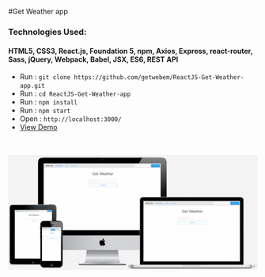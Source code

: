 #Get Weather app
### Technologies Used:
#### HTML5, CSS3, React.js, Foundation 5, npm, Axios, Express, react-router, Sass, jQuery, Webpack, Babel, JSX, ES6, REST API
 - Run  :  `git clone https://github.com/getwebem/ReactJS-Get-Weather-app.git`
 - Run  :  `cd ReactJS-Get-Weather-app`
 - Run  :  `npm install`
 - Run  :  `npm start`
 - Open :  `http://localhost:3000/`
 - [View Demo](http://arcane-hamlet-97103.herokuapp.com/#/?_k=z3gmef)

 <br/><br/>
![pic1](https://raw.githubusercontent.com/getwebem/README/master/ReactWeather2/Screen%20Shot%202017-08-27%20at%2023.02.56.png)
<br/><br/>
